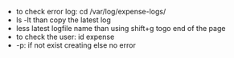 * to check error log: cd /var/log/expense-logs/
* ls -lt than copy the latest log
* less latest logfile name than using shift+g togo end of the page
* to check the user: id expense
* -p: if not exist creating else no error